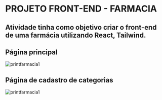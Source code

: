 # PROJETO FRONT-END - FARMACIA

## Atividade tinha como objetivo criar o front-end de uma farmácia utilizando React, Tailwind. 

## Página principal
![printfarmacia1](https://github.com/andreafdev/farmacia-frontend/assets/124641425/5e5abe0e-dd2f-4ed3-9cf5-6b8df9720eef)

## Página de cadastro de categorias
![printfarmacia1](https://github.com/andreafdev/farmacia-frontend/assets/124641425/eadb3bbc-60ed-4595-afa6-7b2297212c48)
